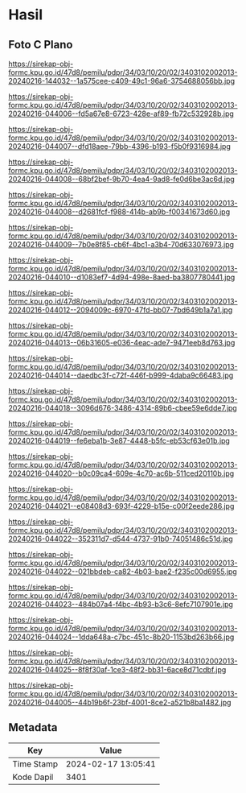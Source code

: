 # Hasil

## Foto C Plano

https://sirekap-obj-formc.kpu.go.id/47d8/pemilu/pdpr/34/03/10/20/02/3403102002013-20240216-144032--1a575cee-c409-49c1-96a6-3754688056bb.jpg

https://sirekap-obj-formc.kpu.go.id/47d8/pemilu/pdpr/34/03/10/20/02/3403102002013-20240216-044006--fd5a67e8-6723-428e-af89-fb72c532928b.jpg

https://sirekap-obj-formc.kpu.go.id/47d8/pemilu/pdpr/34/03/10/20/02/3403102002013-20240216-044007--dfd18aee-79bb-4396-b193-f5b0f9316984.jpg

https://sirekap-obj-formc.kpu.go.id/47d8/pemilu/pdpr/34/03/10/20/02/3403102002013-20240216-044008--68bf2bef-9b70-4ea4-9ad8-fe0d6be3ac6d.jpg

https://sirekap-obj-formc.kpu.go.id/47d8/pemilu/pdpr/34/03/10/20/02/3403102002013-20240216-044008--d2681fcf-f988-414b-ab9b-f00341673d60.jpg

https://sirekap-obj-formc.kpu.go.id/47d8/pemilu/pdpr/34/03/10/20/02/3403102002013-20240216-044009--7b0e8f85-cb6f-4bc1-a3b4-70d633076973.jpg

https://sirekap-obj-formc.kpu.go.id/47d8/pemilu/pdpr/34/03/10/20/02/3403102002013-20240216-044010--d1083ef7-4d94-498e-8aed-ba3807780441.jpg

https://sirekap-obj-formc.kpu.go.id/47d8/pemilu/pdpr/34/03/10/20/02/3403102002013-20240216-044012--2094009c-6970-47fd-bb07-7bd649b1a7a1.jpg

https://sirekap-obj-formc.kpu.go.id/47d8/pemilu/pdpr/34/03/10/20/02/3403102002013-20240216-044013--06b31605-e036-4eac-ade7-9471eeb8d763.jpg

https://sirekap-obj-formc.kpu.go.id/47d8/pemilu/pdpr/34/03/10/20/02/3403102002013-20240216-044014--daedbc3f-c72f-446f-b999-4daba9c66483.jpg

https://sirekap-obj-formc.kpu.go.id/47d8/pemilu/pdpr/34/03/10/20/02/3403102002013-20240216-044018--3096d676-3486-4314-89b6-cbee59e6dde7.jpg

https://sirekap-obj-formc.kpu.go.id/47d8/pemilu/pdpr/34/03/10/20/02/3403102002013-20240216-044019--fe6eba1b-3e87-4448-b5fc-eb53cf63e01b.jpg

https://sirekap-obj-formc.kpu.go.id/47d8/pemilu/pdpr/34/03/10/20/02/3403102002013-20240216-044020--b0c09ca4-609e-4c70-ac6b-511ced20110b.jpg

https://sirekap-obj-formc.kpu.go.id/47d8/pemilu/pdpr/34/03/10/20/02/3403102002013-20240216-044021--e08408d3-693f-4229-b15e-c00f2eede286.jpg

https://sirekap-obj-formc.kpu.go.id/47d8/pemilu/pdpr/34/03/10/20/02/3403102002013-20240216-044022--352311d7-d544-4737-91b0-74051486c51d.jpg

https://sirekap-obj-formc.kpu.go.id/47d8/pemilu/pdpr/34/03/10/20/02/3403102002013-20240216-044022--021bbdeb-ca82-4b03-bae2-f235c00d6955.jpg

https://sirekap-obj-formc.kpu.go.id/47d8/pemilu/pdpr/34/03/10/20/02/3403102002013-20240216-044023--484b07a4-f4bc-4b93-b3c6-8efc7107901e.jpg

https://sirekap-obj-formc.kpu.go.id/47d8/pemilu/pdpr/34/03/10/20/02/3403102002013-20240216-044024--1dda648a-c7bc-451c-8b20-1153bd263b66.jpg

https://sirekap-obj-formc.kpu.go.id/47d8/pemilu/pdpr/34/03/10/20/02/3403102002013-20240216-044025--8f8f30af-1ce3-48f2-bb31-6ace8d71cdbf.jpg

https://sirekap-obj-formc.kpu.go.id/47d8/pemilu/pdpr/34/03/10/20/02/3403102002013-20240216-044005--44b19b6f-23bf-4001-8ce2-a521b8ba1482.jpg


## Metadata

| Key        | Value               |
| ---------- | ------------------- |
| Time Stamp | 2024-02-17 13:05:41 |
| Kode Dapil | 3401                |



